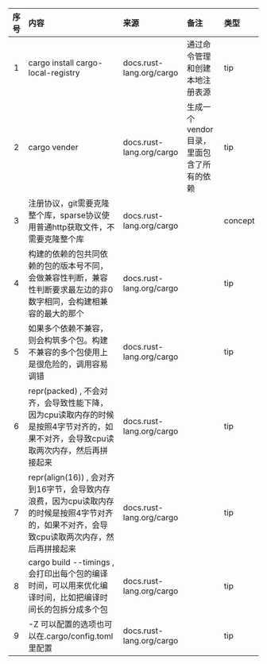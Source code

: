 | 序号 | 内容                                                                                  | 来源                       | 备注                      | 类型      |
|:--:|:------------------------------------------------------------------------------------|:-------------------------|:------------------------|:--------|
| 1  | cargo install cargo-local-registry                                                  | docs.rust-lang.org/cargo | 通过命令管理和创建本地注册表源         | tip     |
| 2  | cargo vender                                                                        | docs.rust-lang.org/cargo | 生成一个vendor目录，里面包含了所有的依赖 | tip     |
| 3  | 注册协议，git需要克隆整个库，sparse协议使用普通http获取文件，不需要克隆整个库                                       | docs.rust-lang.org/cargo |                         | concept |
| 4  | 构建的依赖的包共同依赖的包的版本号不同，会做兼容性判断，兼容性判断要求最左边的非0数字相同，会构建相兼容的最大的那个                          | docs.rust-lang.org/cargo |                         | tip     |
| 5  | 如果多个依赖不兼容，则会构筑多个包。构建不兼容的多个包使用上是很危险的，调用容易调错                                          | docs.rust-lang.org/cargo |                         | tip     |
| 6  | repr(packed) , 不会对齐，会导致性能下降，因为cpu读取内存的时候是按照4字节对齐的，如果不对齐，会导致cpu读取两次内存，然后再拼接起来        | docs.rust-lang.org/cargo |                         | tip     |
| 7  | repr(align(16)) , 会对齐到16字节，会导致内存浪费，因为cpu读取内存的时候是按照4字节对齐的，如果不对齐，会导致cpu读取两次内存，然后再拼接起来 | docs.rust-lang.org/cargo |                         | tip     |
| 8  | cargo build --timings , 会打印出每个包的编译时间，可以用来优化编译时间，比如把编译时间长的包拆分成多个包                    | docs.rust-lang.org/cargo |                         | tip     |
| 9  | -Z 可以配置的选项也可以在.cargo/config.toml里配置                                                 | docs.rust-lang.org/cargo |                         | tip     |
